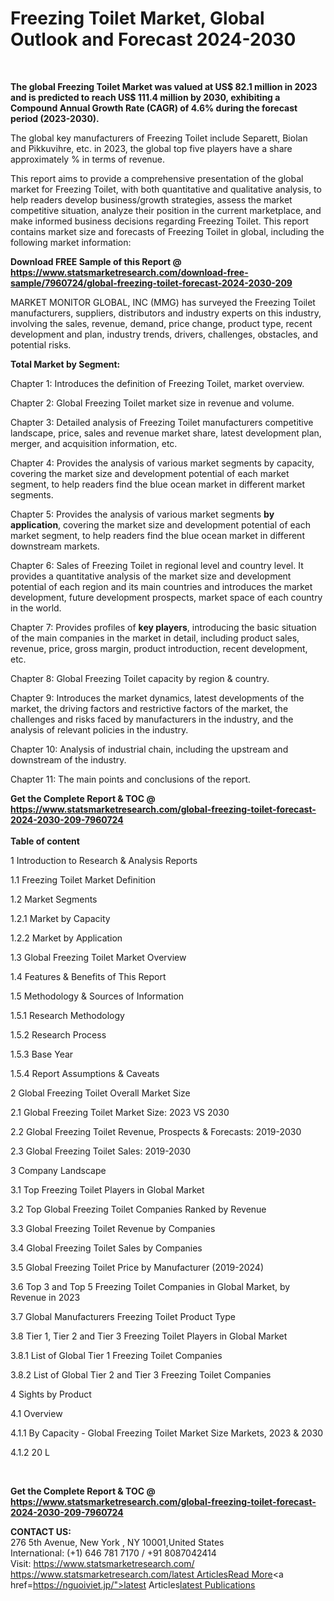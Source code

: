 <h1>Freezing Toilet Market, Global Outlook and Forecast 2024-2030</h1><br/><p><strong>The global Freezing Toilet Market was valued at US$ 82.1 million in 2023 and is predicted to reach US$ 111.4 million by 2030, exhibiting a Compound Annual Growth Rate (<strong>CAGR</strong>) of 4.6% during the forecast period (2023-2030).</strong></p><p>The global key manufacturers of Freezing Toilet include Separett, Biolan and Pikkuvihre, etc. in 2023, the global top five players have a share approximately % in terms of revenue.</p><p>This report aims to provide a comprehensive presentation of the global market for Freezing Toilet, with both quantitative and qualitative analysis, to help readers develop business/growth strategies, assess the market competitive situation, analyze their position in the current marketplace, and make informed business decisions regarding Freezing Toilet. This report contains market size and forecasts of Freezing Toilet in global, including the following market information:</p><p><strong>Download FREE Sample of this Report @ <a href="https://www.statsmarketresearch.com/download-free-sample/7960724/global-freezing-toilet-forecast-2024-2030-209">https://www.statsmarketresearch.com/download-free-sample/7960724/global-freezing-toilet-forecast-2024-2030-209</a></strong></p><p>MARKET MONITOR GLOBAL, INC (MMG) has surveyed the Freezing Toilet manufacturers, suppliers, distributors and industry experts on this industry, involving the sales, revenue, demand, price change, product type, recent development and plan, industry trends, drivers, challenges, obstacles, and potential risks.</p><p><strong>Total Market by Segment:</strong></p><p>Chapter 1: Introduces the definition of Freezing Toilet, market overview.</p><p>Chapter 2: Global Freezing Toilet market size in revenue and volume.</p><p>Chapter 3: Detailed analysis of Freezing Toilet manufacturers competitive landscape, price, sales and revenue market share, latest development plan, merger, and acquisition information, etc.</p><p>Chapter 4: Provides the analysis of various market segments by capacity, covering the market size and development potential of each market segment, to help readers find the blue ocean market in different market segments.</p><p>Chapter 5: Provides the analysis of various market segments <strong>by application</strong>, covering the market size and development potential of each market segment, to help readers find the blue ocean market in different downstream markets.</p><p>Chapter 6: Sales of Freezing Toilet in regional level and country level. It provides a quantitative analysis of the market size and development potential of each region and its main countries and introduces the market development, future development prospects, market space of each country in the world.</p><p>Chapter 7: Provides profiles of <strong>key players</strong>, introducing the basic situation of the main companies in the market in detail, including product sales, revenue, price, gross margin, product introduction, recent development, etc.</p><p>Chapter 8: Global Freezing Toilet capacity by region & country.</p><p>Chapter 9: Introduces the market dynamics, latest developments of the market, the driving factors and restrictive factors of the market, the challenges and risks faced by manufacturers in the industry, and the analysis of relevant policies in the industry.</p><p>Chapter 10: Analysis of industrial chain, including the upstream and downstream of the industry.</p><p>Chapter 11: The main points and conclusions of the report.</p><div><b>Get the Complete Report & TOC @ <a href="https://www.statsmarketresearch.com/global-freezing-toilet-forecast-2024-2030-209-7960724">https://www.statsmarketresearch.com/global-freezing-toilet-forecast-2024-2030-209-7960724</a></b></div><br><b>Table of content</b><p>1 Introduction to Research & Analysis Reports<br />
 
  1.1 Freezing Toilet Market Definition<br />
 
  1.2 Market Segments<br />
 
  1.2.1 Market by Capacity<br />
 
  1.2.2 Market by Application<br />
 
  1.3 Global Freezing Toilet Market Overview<br />
 
  1.4 Features & Benefits of This Report<br />
 
  1.5 Methodology & Sources of Information<br />
 
  1.5.1 Research Methodology<br />
 
  1.5.2 Research Process<br />
 
  1.5.3 Base Year<br />
 
  1.5.4 Report Assumptions & Caveats<br />
 
 2 Global Freezing Toilet Overall Market Size<br />
 
  2.1 Global Freezing Toilet Market Size: 2023 VS 2030<br />
 
  2.2 Global Freezing Toilet Revenue, Prospects & Forecasts: 2019-2030<br />
 
  2.3 Global Freezing Toilet Sales: 2019-2030<br />
 
 3 Company Landscape<br />
 
  3.1 Top Freezing Toilet Players in Global Market<br />
 
  3.2 Top Global Freezing Toilet Companies Ranked by Revenue<br />
 
  3.3 Global Freezing Toilet Revenue by Companies<br />
 
  3.4 Global Freezing Toilet Sales by Companies<br />
 
  3.5 Global Freezing Toilet Price by Manufacturer (2019-2024)<br />
 
  3.6 Top 3 and Top 5 Freezing Toilet Companies in Global Market, by Revenue in 2023<br />
 
  3.7 Global Manufacturers Freezing Toilet Product Type<br />
 
  3.8 Tier 1, Tier 2 and Tier 3 Freezing Toilet Players in Global Market<br />
 
  3.8.1 List of Global Tier 1 Freezing Toilet Companies<br />
 
  3.8.2 List of Global Tier 2 and Tier 3 Freezing Toilet Companies<br />
 
 4 Sights by Product<br />
 
  4.1 Overview<br />
 
  4.1.1 By Capacity - Global Freezing Toilet Market Size Markets, 2023 & 2030<br />
 
  4.1.2 20 L<br />
 
 <br><div><b>Get the Complete Report & TOC @ <a href="https://www.statsmarketresearch.com/global-freezing-toilet-forecast-2024-2030-209-7960724">https://www.statsmarketresearch.com/global-freezing-toilet-forecast-2024-2030-209-7960724</a></b></div></p> <b>CONTACT US:</b><br>276 5th Avenue, New York , NY 10001,United States<br>International: (+1) 646 781 7170 / +91 8087042414<br>Visit: <a href="https://www.statsmarketresearch.com/">https://www.statsmarketresearch.com/</a><br><a href="https://gyeongbokgung.com">https://www.statsmarketresearch.com/</a><a href="https://hallyeomaritime.com">latest Articles</a><a href="https://jingwansa.com">Read More</a><a href=https://nguoiviet.jp/">latest Articles</a><a href="https://www.intelmarketresearch.com/">latest Publications</a>